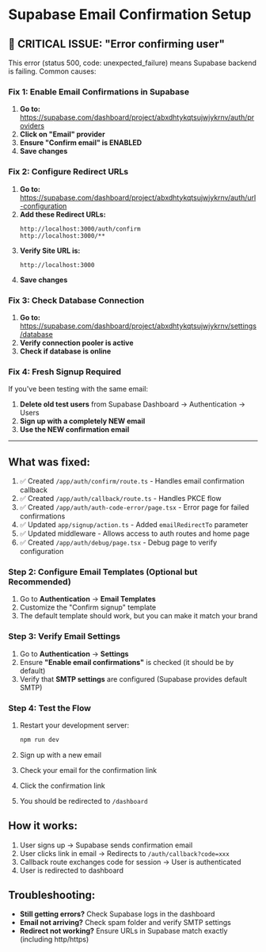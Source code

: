 # Supabase Email Confirmation Setup

## 🔴 CRITICAL ISSUE: "Error confirming user"

This error (status 500, code: unexpected_failure) means Supabase backend is failing. Common causes:

### Fix 1: Enable Email Confirmations in Supabase

1. **Go to:** https://supabase.com/dashboard/project/abxdhtykqtsujwjykrnv/auth/providers
2. **Click on "Email" provider**
3. **Ensure "Confirm email" is ENABLED**
4. **Save changes**

### Fix 2: Configure Redirect URLs

1. **Go to:** https://supabase.com/dashboard/project/abxdhtykqtsujwjykrnv/auth/url-configuration
2. **Add these Redirect URLs:**
   ```
   http://localhost:3000/auth/confirm
   http://localhost:3000/**
   ```
3. **Verify Site URL is:**
   ```
   http://localhost:3000
   ```
4. **Save changes**

### Fix 3: Check Database Connection

1. **Go to:** https://supabase.com/dashboard/project/abxdhtykqtsujwjykrnv/settings/database
2. **Verify connection pooler is active**
3. **Check if database is online**

### Fix 4: Fresh Signup Required

If you've been testing with the same email:
1. **Delete old test users** from Supabase Dashboard → Authentication → Users
2. **Sign up with a completely NEW email**
3. **Use the NEW confirmation email**

---

## What was fixed:
1. ✅ Created `/app/auth/confirm/route.ts` - Handles email confirmation callback
2. ✅ Created `/app/auth/callback/route.ts` - Handles PKCE flow
3. ✅ Created `/app/auth/auth-code-error/page.tsx` - Error page for failed confirmations
4. ✅ Updated `app/signup/action.ts` - Added `emailRedirectTo` parameter
5. ✅ Updated middleware - Allows access to auth routes and home page
6. ✅ Created `/app/auth/debug/page.tsx` - Debug page to verify configuration

### Step 2: Configure Email Templates (Optional but Recommended)

1. Go to **Authentication** → **Email Templates**
2. Customize the "Confirm signup" template
3. The default template should work, but you can make it match your brand

### Step 3: Verify Email Settings

1. Go to **Authentication** → **Settings**
2. Ensure **"Enable email confirmations"** is checked (it should be by default)
3. Verify that **SMTP settings** are configured (Supabase provides default SMTP)

### Step 4: Test the Flow

1. Restart your development server:
   ```bash
   npm run dev
   ```

2. Sign up with a new email
3. Check your email for the confirmation link
4. Click the confirmation link
5. You should be redirected to `/dashboard`

## How it works:

1. User signs up → Supabase sends confirmation email
2. User clicks link in email → Redirects to `/auth/callback?code=xxx`
3. Callback route exchanges code for session → User is authenticated
4. User is redirected to dashboard

## Troubleshooting:

- **Still getting errors?** Check Supabase logs in the dashboard
- **Email not arriving?** Check spam folder and verify SMTP settings
- **Redirect not working?** Ensure URLs in Supabase match exactly (including http/https)
